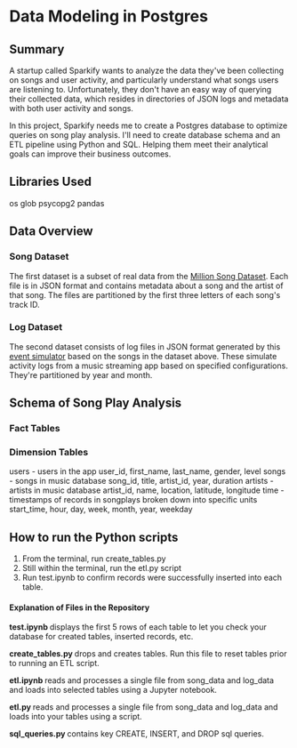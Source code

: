 # Data Modeling in Postgres

## Summary

A startup called Sparkify wants to analyze the data they've been collecting on songs and user activity, and particularly understand what songs users are listening to. Unfortunately, they don't have an easy way of querying their collected data, which resides in directories of JSON logs and metadata with both user activity and songs.

In this project, Sparkify needs me to create a Postgres database to optimize queries on song play analysis. I'll need to create database schema and an ETL pipeline using Python and SQL. Helping them meet their analytical goals can improve their business outcomes.

## Libraries Used

os
glob
psycopg2
pandas

## Data Overview

### Song Dataset

The first dataset is a subset of real data from the [Million Song Dataset](https://labrosa.ee.columbia.edu/millionsong/). Each file is in JSON format and contains metadata about a song and the artist of that song. The files are partitioned by the first three letters of each song's track ID.

### Log Dataset

The second dataset consists of log files in JSON format generated by this [event simulator](https://github.com/Interana/eventsim) based on the songs in the dataset above. These simulate activity logs from a music streaming app based on specified configurations. They're partitioned by year and month.

## Schema of Song Play Analysis

### Fact Tables

### Dimension Tables

users - users in the app
user_id, first_name, last_name, gender, level
songs - songs in music database
song_id, title, artist_id, year, duration
artists - artists in music database
artist_id, name, location, latitude, longitude
time - timestamps of records in songplays broken down into specific units
start_time, hour, day, week, month, year, weekday

## How to run the Python scripts

1) From the terminal, run create_tables.py
2) Still within the terminal, run the etl.py script
3) Run test.ipynb to confirm records were successfully inserted into each table.

#### Explanation of Files in the Repository

<b> test.ipynb </b> displays the first 5 rows of each table to let you check your database for created tables, inserted records, etc.

<b> create_tables.py </b> drops and creates tables. Run this file to reset tables prior to running an ETL script.

<b> etl.ipynb </b> reads and processes a single file from song_data and log_data and loads into selected tables using a Jupyter notebook.

<b> etl.py </b> reads and processes a single file from song_data and log_data and loads into your tables using a script.

<b> sql_queries.py </b> contains key CREATE, INSERT, and DROP sql queries.